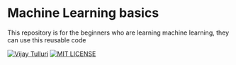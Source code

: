 # Machine Learning basics

This repository is for the beginners who are learning machine learning, they can use this reusable code

[![Vijay Tulluri](https://img.shields.io/badge/Vijay-Tulluri-red.svg)](https://vijaytulluri.com/)
[![MIT LICENSE](https://img.shields.io/badge/MIT-License-red.svg)](https://github.com/tullurivijay/Loan_Prediction/blob/master/LICENSE)
